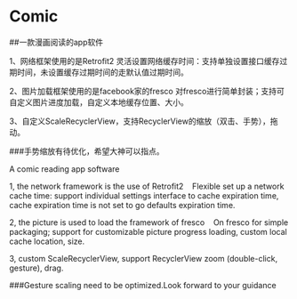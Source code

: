 # Comic
##一款漫画阅读的app软件

1、网络框架使用的是Retrofit2
  灵活设置网络缓存时间：支持单独设置接口缓存过期时间，未设置缓存过期时间的走默认值过期时间。
  
2、图片加载框架使用的是facebook家的fresco
  对fresco进行简单封装；支持可自定义图片进度加载，自定义本地缓存位置、大小。

3、自定义ScaleRecyclerView，支持RecyclerView的缩放（双击、手势），拖动。

###手势缩放有待优化，希望大神可以指点。
  
A comic reading app software

1, the network framework is the use of Retrofit2
   Flexible set up a network cache time: support individual settings interface to cache expiration time, cache expiration time is not set to go defaults expiration time.
   
2, the picture is used to load the framework of fresco
   On fresco for simple packaging; support for customizable picture progress loading, custom local cache location, size.
   
3, custom ScaleRecyclerView, support RecyclerView zoom (double-click, gesture), drag.

###Gesture scaling need to be optimized.Look forward to your guidance
  
